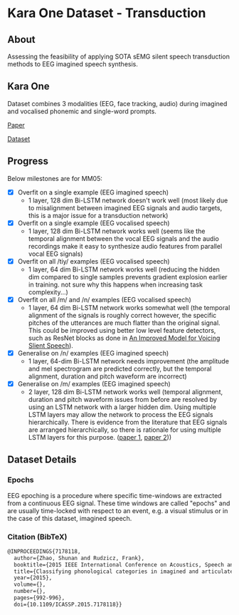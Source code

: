 # Kara One Dataset - Transduction

## About

Assessing the feasibility of applying SOTA sEMG silent speech transduction methods to EEG imagined speech synthesis.

## Kara One

Dataset combines 3 modalities (EEG, face tracking, audio) during imagined and
vocalised phonemic and single-word prompts.

[Paper](http://www.cs.toronto.edu/~complingweb/data/karaOne/ZhaoRudzicz15.pdf)

[Dataset](http://www.cs.toronto.edu/~complingweb/data/karaOne/karaOne.html)

## Progress

Below milestones are for MM05:
- [x] Overfit on a single example (EEG imagined speech)
   - 1 layer, 128 dim Bi-LSTM network doesn't work well
     (most likely due to misalignment between imagined EEG signals and audio targets,
     this is a major issue for a transduction network)
- [x] Overfit on a single example (EEG vocalised speech)
   - 1 layer, 128 dim Bi-LSTM network works well
     (seems like the temporal alignment between the vocal EEG signals and the audio
     recordings make it easy to synthesize audio features from parallel vocal EEG signals)
- [x] Overfit on all /tiy/ examples (EEG vocalised speech)
    - 1 layer, 64 dim Bi-LSTM network works well
      (reducing the hidden dim compared to single samples prevents gradient explosion
       earlier in training. not sure why this happens when increasing task complexity...)
- [x] Overfit on all /m/ and /n/ examples (EEG vocalised speech)
    - 1 layer, 64 dim Bi-LSTM network works somewhat well
      (the temporal alignment of the signals is roughly correct however, the specific
       pitches of the utterances are much flatter than the original signal. This
       could be improved using better low level feature detectors, such as ResNet
       blocks as done in
       [An Improved Model for Voicing Slient Speech](https://arxiv.org/abs/2106.01933)).
- [x] Generalise on /n/ examples (EEG imagined speech)
   - 1 layer, 64-dim Bi-LSTM network needs improvement
     (the amplitude and mel spectrogram are predicted correctly, but the temporal
      alignment, duration and pitch waveform are incorrect)
- [x] Generalise on /m/ examples (EEG imagined speech)
   - 2 layer, 128 dim Bi-LSTM network works well
     (temporal alignment, duration and pitch waveform issues from before are resolved
      by using an LSTM network with a larger hidden dim. Using multiple LSTM layers
      may allow the network to process the EEG signals hierarchically. There is 
      evidence from the literature that EEG signals are arranged hierarchically,
      so there is rationale for using multiple LSTM layers for this purpose.
      ([paper 1](https://pubmed.ncbi.nlm.nih.gov/22361076/),
      [paper 2](https://www.sciencedirect.com/science/article/abs/pii/S1053811905025140)))

## Dataset Details

### Epochs

EEG epoching is a procedure where specific time-windows are extracted
from a continuous EEG signal. These time windows are called "epochs"
and are usually time-locked with respect to an event, e.g. a visual stimulus
or in the case of this dataset, imagined speech.

### Citation (BibTeX)

```tex
@INPROCEEDINGS{7178118,
  author={Zhao, Shunan and Rudzicz, Frank},
  booktitle={2015 IEEE International Conference on Acoustics, Speech and Signal Processing (ICASSP)}, 
  title={Classifying phonological categories in imagined and articulated speech}, 
  year={2015},
  volume={},
  number={},
  pages={992-996},
  doi={10.1109/ICASSP.2015.7178118}}
```